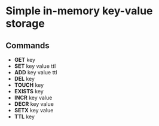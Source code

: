 # Simple in-memory key-value storage

## Commands

* **GET** key
* **SET** key value ttl
* **ADD** key value ttl
* **DEL** key
* **TOUCH** key
* **EXISTS** key
* **INCR** key value
* **DECR** key value
* **SETX** key value
* **TTL** key